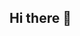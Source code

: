 ## Hi there 👋

<!--
**aelmonds/aelmonds** is a ✨ _special_ ✨ repository because its `README.md` (this file) appears on your GitHub profile.

Here are some ideas to get you started:

- 🔭 I’m currently working on Personal App Dev...
- 🌱 I’m currently learning New Programming Language...
- 👯 I’m looking to collaborate on IDK...
- 🤔 I’m looking for help with IDK...
- 💬 Ask me about Something...
- 📫 How to reach me: aelmonds...
- 😄 Pronouns: He...
- ⚡ Fun fact: I need sleep...
-->
